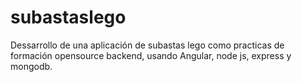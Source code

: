 # subastaslego

Dessarrollo de una aplicación de subastas lego como practicas de formación opensource backend, usando Angular, node js, express y mongodb.